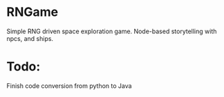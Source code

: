 # RNGame
Simple RNG driven space exploration game.
Node-based storytelling with npcs, and ships.
# Todo:
Finish code conversion from python to Java

